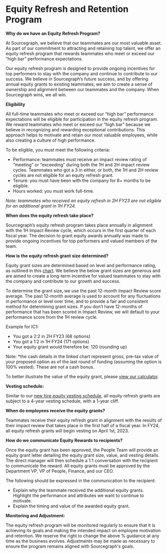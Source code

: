 # Equity Refresh and Retention Program

**Why do we have an Equity Refresh Program?**

At Sourcegraph, we believe that our teammates are our most valuable asset. As part of our commitment to attracting and retaining top talent, we offer an equity refresh program that rewards teammates who meet or exceed our “high bar” performance expectations.

Our equity refresh program is designed to provide ongoing incentives for top performers to stay with the company and continue to contribute to our success. We believe in Sourcegraph’s future success, and by offering annual equity grants to existing teammates, we aim to create a sense of ownership and alignment between our teammates and the company. When Sourcegraph wins, we all win.

**Eligibility**

All full-time teammates who meet or exceed our “high bar” performance expectations will be eligible for participation in the equity refresh program. We reward teammates who meet or exceed our “high bar” because we believe in recognizing and rewarding exceptional contributions. This approach helps to motivate and retain our most valuable employees, while also creating a culture of high performance.

To be eligible, you must meet the following criteria:

- Performance: teammates must receive an impact review rating of “meeting” or “exceeding” during both the 1H and 2H impact review cycles. Teammates who got a 3 in either, or both, the 1H and 2H review cycles are not eligible for an equity refresh grant.
- Tenure: you must have been with the company for 8+ months to be eligible.
- Hours worked: you must work full-time.

_Note: teammates who received an equity refresh in 2H FY23 are not eligible for an additional grant in 1H FY24._

**When does the equity refresh take place?**

Sourcegraph’s equity refresh program takes place annually in alignment with the 1H Impact Review cycle, which occurs in the first quarter of each fiscal year. The decision to grant equity awards annually was made to provide ongoing incentives for top performers and valued members of the team.

**How is the equity refresh grant size determined?**

Equity grant sizes are determined based on level and performance rating, as outlined in this [chart](https://docs.google.com/document/d/1TbCBaZ-o91xXgRlYnsJGKmUqteFDA30ev7548HVSWDk/edit#bookmark=id.sh9pko4t05qe). We believe the below grant sizes are generous and are aimed to create a long-term incentive for valued teammates to stay with the company and contribute to our growth and success.

To determine the grant size, we use the past 12-month Impact Review score average. The past 12-month average is used to account for any fluctuations in performance or level over time, and to provide a fair and consistent method for determining grant sizes. If you don’t have 12-months of performance that has been scored in Impact Review, we will default to your performance score from the 1H review cycle.

Example for IC1:

- You got a 2:2 in 2H FY23 (68 options)
- You got a 1:2 in 1H FY24 (171 options)
- Your equity grant would therefore be: 120 (rounding up)

Note: \*the cash details in the linked chart represent gross, pre-tax value of your proposed option as of the last round of funding (assuming the option is 100% vested). These are not a cash bonus.

To better illustrate the value of the equity grant, please [view our calculator](https://docs.google.com/spreadsheets/d/1EOraJn-jEk3z2W4NL6J-Yrp9W5kFHQ7nsCHnckshUhc/edit#gid=624347390).

**Vesting schedule:**

Similar to our [new hire equity vesting schedule](../../benefits-pay-perks/pay-expenses/compensation/equity-faq.md), all equity refresh grants are subject to a 4-year vesting schedule, with a 1-year cliff.

**When do employees receive the equity grants?**

Teammates receive their equity refresh grant in alignment with the results of their impact review that takes place in the first half of a fiscal year. In FY24, all equity refresh grants will begin vesting on April 1st, 2023.

**How do we communicate Equity Rewards to recipients?**

Once the equity grant has been approved, the People Team will provide an equity grant letter detailing the equity grant size, value, and vesting details. The direct manager will then schedule a 1:1 conversation with the recipient to communicate the reward. All equity grants must be approved by the Department VP, VP of People, Finance, and our CEO.

The following should be expressed in the communication to the recipient:

- Explain why the teammate received the additional equity grants. Highlight the performance and attributes we want to continue to motivate.
- Explain the timing and value of the awarded equity grant.

**Monitoring and Adjustment:**

The equity refresh program will be monitored regularly to ensure that it is achieving its goals and making the intended impact on employee motivation and retention. We reserve the right to change the above % guidance at any time as the business evolves. Adjustments may be made as necessary to ensure the program remains aligned with Sourcegraph's goals.
